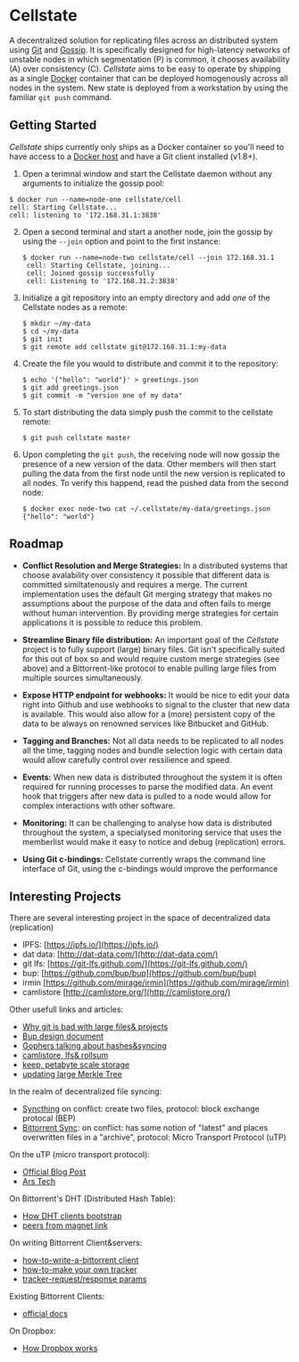 # Cellstate
A decentralized solution for replicating files across an distributed system using [Git](http://git-scm.com/) and [Gossip](https://en.wikipedia.org/wiki/Gossip_protocol). It is specifically designed for high-latency networks of unstable nodes in which segmentation (P) is common, it chooses availability (A) over consistency (C). *Cellstate* aims to be easy to operate by shipping as a single [Docker](https://docker.com) container that can be deployed homogenously across all nodes in the system. New state is deployed from a workstation by using the familiar `git push` command.


## Getting Started
*Cellstate* ships currently only ships as a Docker container so you'll need to have access to a [Docker host](https://docs.docker.com/installation/) and have a Git client installed (v1.8+).

1. Open a terimnal window and start the Cellstate daemon without any arguments to initialize the gossip pool:
  
  ```
  $ docker run --name=node-one cellstate/cell
  cell: Starting Cellstate...
  cell: listening to '172.168.31.1:3838'
  ```

2. Open a second terminal and start a another node, join the gossip by using the `--join` option and point to the first instance:

   ```
   $ docker run --name=node-two cellstate/cell --join 172.168.31.1
	cell: Starting Cellstate, joining...
	cell: Joined gossip successfully
	cell: Listening to '172.168.31.2:3838'
   ```

3. Initialize a git repository into an empty directory and add _one_ of the Cellstate nodes as a remote:

   ```
   $ mkdir ~/my-data
   $ cd ~/my-data
   $ git init
   $ git remote add cellstate git@172.168.31.1:my-data
   ```

4. Create the file you would to distribute and commit it to the repository:

	```
	$ echo '{"hello": "world"}' > greetings.json
	$ git add greetings.json
	$ git commit -m "version one of my data"
	```
5. To start distributing the data simply push the commit to the cellstate remote:

	```
	$ git push cellstate master
	```

6. Upon completing the `git push`, the receiving node will now gossip the presence of a new version of the data. Other members will then start pulling the data from the first node until the new version is replicated to all nodes. To verify this happend, read the pushed data from the second node:

	```
	$ docker exec node-two cat ~/.cellstate/my-data/greetings.json
	{"hello": "world"}
	```

## Roadmap
- **Conflict Resolution and Merge Strategies:** In a distributed systems that choose avalability over consistency  it possible that different data is committed similtatenously and requires a merge. The current implementation uses the default Git merging strategy that makes no assumptions about the purpose of the data and often fails to merge without human intervention. By providing merge strategies for certain applications it is possible to reduce this problem.

- **Streamline Binary file distribution:** An important goal of
the *Cellstate* project is to fully support (large) binary files. Git isn't specifically suited for this out of box so and would require custom merge strategies (see above) and a Bittorrent-like protocol to enable pulling large files from multiple sources simultaneously.

- **Expose HTTP endpoint for webhooks:** It would be nice to edit your data right into Github and use webhooks to signal to the cluster that new data is available. This would also allow for a (more) persistent copy of the data to be always on renowned services like Bitbucket and GitHub.

- **Tagging and Branches:** Not all data needs to be replicated to all nodes all the time, tagging nodes and bundle selection logic with certain data would allow carefully control over ressilience and speed.

- **Events:** When new data is distributed throughout the system it is often required for running processes to parse the modified data. An event hook that triggers after new data is pulled to a node would allow for complex interactions with other software.

- **Monitoring:** It can be challenging to analyse how data is distributed throughout the system, a specialysed monitoring service that uses the memberlist would make it easy to notice and debug (replication) errors.

- **Using Git c-bindings:** Cellstate currently wraps the command line interface of Git, using the c-bindings would improve the performance

## Interesting Projects
There are several interesting project in the space of decentralized data (replication)

- IPFS: [https://ipfs.io/](https://ipfs.io/)
- dat data: [http://dat-data.com/](http://dat-data.com/)
- git lfs: [https://git-lfs.github.com/](https://git-lfs.github.com/)
- bup: [https://github.com/bup/bup](https://github.com/bup/bup)
- irmin [https://github.com/mirage/irmin](https://github.com/mirage/irmin)
- camlistore [http://camlistore.org/](http://camlistore.org/)

Other usefull links and articles:

- [Why git is bad with large files& projects](http://stackoverflow.com/questions/17888604/git-with-large-files)
- [Bup design document](https://raw.githubusercontent.com/bup/bup/master/DESIGN)
- [Gophers talking about hashes&syncing](https://groups.google.com/forum/#!topic/golang-nuts/ZiBcYH3Qw1g)
- [camlistore, lfs& rollsum](https://github.com/github/git-lfs/issues/355)
- [keep, petabyte scale storage](https://dev.arvados.org/projects/arvados/wiki/Keep)
- [updating large Merkle Tree](http://crypto.stackexchange.com/questions/9198/efficient-incremental-updates-to-large-merkle-tree)

In the realm of decentralized file syncing:

- [Syncthing](https://syncthing.net/) on conflict: create two files, protocol: block exchange protocal (BEP)
- [Bittorrent Sync](https://en.wikipedia.org/wiki/BitTorrent_Sync): on conflict: has some notion of "latest" and places overwritten files in a "archive", protocol: Micro Transport Protocol (uTP)

On the uTP (micro transport protocol):

- [Official Blog Post](http://blog.bittorrent.com/2009/11/13/testing-%C2%B5tp-is-%C2%B5tp-actually-faster-than-regular-bittorrent/)
- [Ars Tech](http://arstechnica.com/uncategorized/2008/12/utorrents-switch-to-udp-and-why-the-sky-isnt-falling/)

On Bittorrent's DHT (Distributed Hash Table):

- [How DHT clients bootstrap](http://stackoverflow.com/questions/1181301/how-does-a-dht-in-a-bittorent-client-get-bootstrapped)
- [peers from magnet link](http://stackoverflow.com/questions/15211285/how-to-get-the-first-peer-from-a-torrent-magnet-link)

On writing Bittorrent Client&servers:

- [how-to-write-a-bittorrent client](http://www.kristenwidman.com/blog/33/how-to-write-a-bittorrent-client-part-1/)
- [how-to-make your own tracker](http://justrambling.amereservant.com/2011/06/08/how-to-make-your-own-bittorrent-torrent-tracker/)
- [tracker-request/response params](https://wiki.theory.org/BitTorrentSpecification#Tracker_Request_Parameters)

Existing Bittorrent Clients:
- [official docs](https://help.ubuntu.com/community/BitTorrent)

On Dropbox:

- [How Dropbox works](http://stackoverflow.com/questions/185533/how-does-the-dropbox-mac-client-work)
